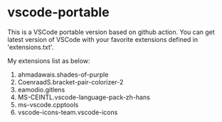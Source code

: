# vscode-portable
This is a VSCode portable version based on github action. You can get latest version of VSCode with your favorite extensions defined in 'extensions.txt'.

My extensions list as below:

1. ahmadawais.shades-of-purple
2. CoenraadS.bracket-pair-colorizer-2
3. eamodio.gitlens
4. MS-CEINTL.vscode-language-pack-zh-hans
5. ms-vscode.cpptools
6. vscode-icons-team.vscode-icons

